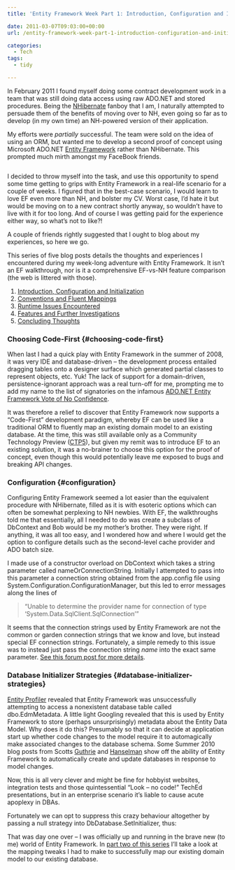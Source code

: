 ```yaml
---
title: 'Entity Framework Week Part 1: Introduction, Configuration and Initialization'

date: 2011-03-07T09:03:00+00:00
url: /entity-framework-week-part-1-introduction-configuration-and-initialization/

categories:
  - Tech
tags:
  - tidy

---
```

In February 2011 I found myself doing some contract development work in a team that was still doing data access using raw ADO.NET and stored procedures. Being the [NHibernate][1] fanboy that I am, I naturally attempted to persuade them of the benefits of moving over to NH, even going so far as to develop (in my own time) an NH-powered version of their application.

My efforts were _partially_ successful. The team were sold on the idea of using an ORM, but wanted me to develop a second proof of concept using Microsoft ADO.NET [Entity Framework][2] rather than NHibernate. This prompted much mirth amongst my FaceBook friends.<figure class="kg-card kg-image-card">

<img decoding="async" src="https://cdn.iannelson.uk/uploads/2023/08/FB_3.png" class="kg-image" alt loading="lazy" /> </figure> 

I decided to throw myself into the task, and use this opportunity to spend some time getting to grips with Entity Framework in a real-life scenario for a couple of weeks. I figured that in the best-case scenario, I would learn to love EF even more than NH, and bolster my CV. Worst case, I’d hate it but would be moving on to a new contract shortly anyway, so wouldn’t have to live with it for too long. And of course I was getting paid for the experience either way, so what’s not to like?!

A couple of friends rightly suggested that I ought to blog about my experiences, so here we go.

This series of five blog posts details the thoughts and experiences I encountered during my week-long adventure with Entity Framework. It isn’t an EF walkthrough, nor is it a comprehensive EF-vs-NH feature comparison (the web is littered with those).

  1. [Introduction, Configuration and Initialization][3]
  2. [Conventions and Fluent Mappings][4]
  3. [Runtime Issues Encountered][5]
  4. [Features and Further Investigations][6]
  5. [Concluding Thoughts][7]

### Choosing Code-First {#choosing-code-first}

When last I had a quick play with Entity Framework in the summer of 2008, it was very IDE and database-driven – the development process entailed dragging tables onto a designer surface which generated partial classes to represent objects, etc. Yuk! The lack of support for a domain-driven, persistence-ignorant approach was a real turn-off for me, prompting me to add my name to the list of signatories on the infamous [ADO.NET Entity Framework Vote of No Confidence][8].

It was therefore a relief to discover that Entity Framework now supports a “Code-First” development paradigm, whereby EF can be used like a traditional ORM to fluently map an existing domain model to an existing database. At the time, this was still available only as a Community Technology Preview ([CTP5][9]), but given my remit was to introduce EF to an existing solution, it was a no-brainer to choose this option for the proof of concept, even though this would potentially leave me exposed to bugs and breaking API changes.

### Configuration {#configuration}

Configuring Entity Framework seemed a lot easier than the equivalent procedure with NHibernate, filled as it is with esoteric options which can often be somewhat perplexing to NH newbies. With EF, the walkthroughs told me that essentially, all I needed to do was create a subclass of DbContext and Bob would be my mother’s brother. They were right. If anything, it was all too easy, and I wondered how and where I would get the option to configure details such as the second-level cache provider and ADO batch size.

I made use of a constructor overload on DbContext which takes a string parameter called nameOrConnectionString. Initially I attempted to pass into this parameter a connection string obtained from the app.config file using System.Configuration.ConfigurationManager, but this led to error messages along the lines of

> “Unable to determine the provider name for connection of type ‘System.Data.SqlClient.SqlConnection’”

It seems that the connection strings used by Entity Framework are not the common or garden connection strings that we know and love, but instead special EF connection strings. Fortunately, a simple remedy to this issue was to instead just pass the connection string _name_ into the exact same parameter. [See this forum post for more details][10].

### Database Initializer Strategies {#database-initializer-strategies}

[Entity Profiler][11] revealed that Entity Framework was unsuccessfully attempting to access a nonexistent database table called dbo.EdmMetadata. A little light Googling revealed that this is used by Entity Framework to store (perhaps unsurprisingly) metadata about the Entity Data Model. Why does it do this? Presumably so that it can decide at application start up whether code changes to the model require it to automagically make associated changes to the database schema. Some Summer 2010 blog posts from Scotts [Guthrie][12] and [Hanselman][13] show off the ability of Entity Framework to automatically create and update databases in response to model changes.

Now, this is all very clever and might be fine for hobbyist websites, integration tests and those quintessential “Look – no code!” TechEd presentations, but in an enterprise scenario it’s liable to cause acute apoplexy in DBAs.

Fortunately we can opt to suppress this crazy behaviour altogether by passing a null strategy into DbDatabase.SetInitializer, thus:

<!--kg-card-begin: html-->

<!--kg-card-end: html-->

That was day one over – I was officially up and running in the brave new (to me) world of Entity Framework. In [part two of this series][4] I’ll take a look at the mapping tweaks I had to make to successfully map our existing domain model to our existing database.

 [1]: http://www.nhforge.org
 [2]: http://msdn.microsoft.com/en-us/library/bb399572.aspx
 [3]: https://blog.iannelson.uk/entity-framework-week-part-1-introduction-configuration-and-initialization/
 [4]: https://blog.iannelson.uk/entity-framework-week-part-2-conventions-and-fluent-mappings/
 [5]: https://blog.iannelson.uk/entity-framework-week-part-3-runtime-issues-encountered/
 [6]: https://blog.iannelson.uk/entity-framework-week-part-4-features-and-further-investigations/
 [7]: https://blog.iannelson.uk/entity-framework-week-part-5-concluding-thoughts/
 [8]: http://efvote.wufoo.com/forms/ado-net-entity-framework-vote-of-no-confidence/
 [9]: http://www.microsoft.com/downloads/en/details.aspx?FamilyID=35adb688-f8a7-4d28-86b1-b6235385389d
 [10]: http://social.msdn.microsoft.com/Forums/eu/adonetefx/thread/8d18825d-7e44-4c7f-9e7d-1e73479fe0e7
 [11]: http://efprof.com
 [12]: http://weblogs.asp.net/scottgu/archive/2010/07/16/code-first-development-with-entity-framework-4.aspx
 [13]: http://www.hanselman.com/blog/SimpleCodeFirstWithEntityFramework4MagicUnicornFeatureCTP4.aspx